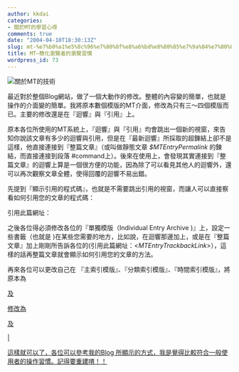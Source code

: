 ```yaml
---
author: kkdai
categories:
- 關於MT的學習心得
comments: true
date: "2004-04-10T18:30:13Z"
slug: mt-%e7%b0%a1%e5%8c%96%e7%80%8f%e8%a6%bd%e8%80%85%e7%9a%84%e7%80%8f%e8%a6%bd%e7%bf%92%e6%85%a3
title: MT–簡化瀏覽者的瀏覽習慣
wordpress_id: 73
---
```


![關於MT的技術](http://www.evanlin.com/mt/images/mt-logo.gif)




最近對於整個Blog網站，做了一個大動作的修改。整體的內容變的簡單，也就是操作的介面變的簡單。我將原本數個模版的MT介面，修改為只有三～四個模版而已。主要的修改還是在『迴響』與『引用』上。




原本各位所使用的MT系統上，『迴響』與『引用』均會跳出一個新的視窗，來告知你說該文章有多少的迴響與引用，但是在『最新迴響』所採取的超鍊結上卻不是這樣，他直接連接到『整篇文章』（或叫做靜態文章
_$MTEntryPermalink_ 的鍊結，而直接連接到段落
#command上）。後來在使用上，會發現其實連接到『整篇文章』的迴響上算是一個很方便的功能，因為除了可以看見其他人的迴響外，還可以再次觀察文章全體，使得回覆的迴響不易出錯。


<!--more-->


先提到『顯示引用的程式碼』，也就是不需要跳出引用的視窗，而讓人可以直接察看如何引用您的文章的程式碼：


  


引用此篇網址：   






之後各位得必須修改各位的『單獨模版（Individual
Entry Archive )』上，設定一些書籤（也就是 <a
name="書籤名稱" ></a>
)在某些您需要的地方，比如說，在迴響那邊加上<a
name="command_post"></a>，或是在『整篇文章』加上剛剛所告訴各位的(引用此篇網址：<$MTEntryTrackbackLink$>），這樣的話再整篇文章就會顯示如何引用您的文章的方法。




再來各位可以更改自己在
『主索引模版』、『分類索引模版』、『時間索引模版』，將原本為




<a href="?entry_id=" onclick="OpenComments(this.href); return false" >

及

<a href="?__mode=view&entry_id=" onclick="OpenTrackback(this.href); return false" >




修改為




<a href="#comments_post">

及

|<a href="#track_back">




這樣就可以了，各位可以參考我的Blog
所顯示的方式，我是覺得比較符合一般使用者的操作習慣。記得要重建唷！！
